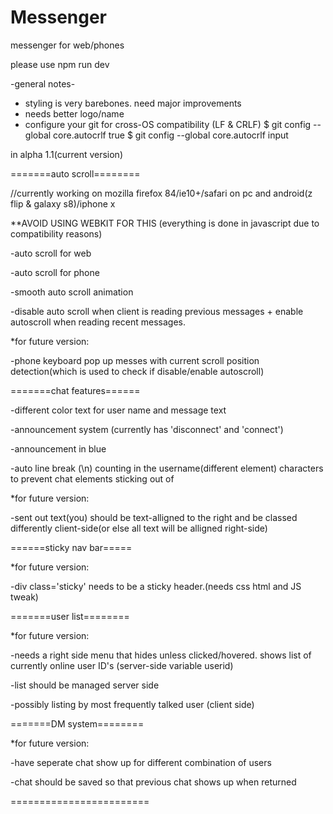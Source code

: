 # Messenger
messenger for web/phones

please use npm run dev

-general notes-

- styling is very barebones. need major improvements
- needs better logo/name
- configure your git for cross-OS compatibility (LF & CRLF)
$ git config --global core.autocrlf true
$ git config --global core.autocrlf input

in alpha 1.1(current version)

=======auto scroll========

//currently working on mozilla firefox 84/ie10+/safari on pc and android(z flip & galaxy s8)/iphone x

**AVOID USING WEBKIT FOR THIS (everything is done in javascript due to compatibility reasons)

-auto scroll for web

-auto scroll for phone

-smooth auto scroll animation

-disable auto scroll when client is reading previous messages + enable autoscroll when reading recent messages.

*for future version:

-phone keyboard pop up messes with current scroll position detection(which is used to check if disable/enable autoscroll)

=======chat features======

-different color text for user name and message text

-announcement system (currently has 'disconnect' and 'connect')

-announcement in blue

-auto line break (\n) counting in the username(different element) characters to prevent chat elements sticking out of <div>

*for future version:

-sent out text(you) should be text-alligned to the right and be classed differently client-side(or else all text will be alligned right-side)

======sticky nav bar=====

*for future version:

-div class='sticky' needs to be a sticky header.(needs css html and JS tweak)

=======user list========

*for future version:

-needs a right side menu that hides unless clicked/hovered. shows list of currently online user ID's (server-side variable userid)

-list should be managed server side

-possibly listing by most frequently talked user (client side)

=======DM system========

*for future version:

-have seperate chat show up for different combination of users

-chat should be saved so that previous chat shows up when returned

========================

